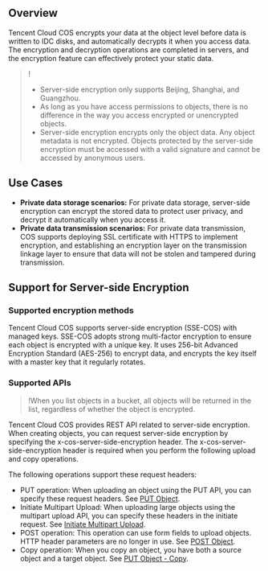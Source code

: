 ## Overview

Tencent Cloud COS encrypts your data at the object level before data is written to IDC disks, and automatically decrypts it when you access data. The encryption and decryption operations are completed in servers, and the encryption feature can effectively protect your static data.

>!
> - Server-side encryption only supports Beijing, Shanghai, and Guangzhou.
> - As long as you have access permissions to objects, there is no difference in the way you access encrypted or unencrypted objects.
> - Server-side encryption encrypts only the object data. Any object metadata is not encrypted. Objects protected by the server-side encryption must be accessed with a valid signature and cannot be accessed by anonymous users.

## Use Cases

-  **Private data storage scenarios:** For private data storage, server-side encryption can encrypt the stored data to protect user privacy, and decrypt it automatically when you access it.
-  **Private data transmission scenarios:** For private data transmission, COS supports deploying SSL certificate with HTTPS to implement encryption, and establishing an encryption layer on the transmission linkage layer to ensure that data will not be stolen and tampered during transmission.

## Support for Server-side Encryption

### Supported encryption methods

Tencent Cloud COS supports server-side encryption (SSE-COS) with managed keys. SSE-COS adopts strong multi-factor encryption to ensure each object is encrypted with a unique key. It uses 256-bit Advanced Encryption Standard (AES-256) to encrypt data, and encrypts the key itself with a master key that it regularly rotates.

### Supported APIs

>!When you list objects in a bucket, all objects will be returned in the list, regardless of whether the object is encrypted.

Tencent Cloud COS provides REST API related to server-side encryption. When creating objects, you can request server-side encryption by specifying the x-cos-server-side-encryption header. The x-cos-server-side-encryption header is required when you perform the following upload and copy operations.

The following operations support these request headers:

-  PUT operation: When uploading an object using the PUT API, you can specify these request headers. See [PUT Object](https://cloud.tencent.com/document/product/436/7749).
-  Initiate Multipart Upload: When uploading large objects using the multipart upload API, you can specify these headers in the initiate request. See [Initiate Multipart Upload](https://cloud.tencent.com/document/product/436/7746).
-  POST operation: This operation can use form fields to upload objects. HTTP header parameters are no longer in use. See [POST Object](https://cloud.tencent.com/document/product/436/14690).
-  Copy operation: When you copy an object, you have both a source object and a target object. See [PUT Object - Copy](https://cloud.tencent.com/document/product/436/10881).

